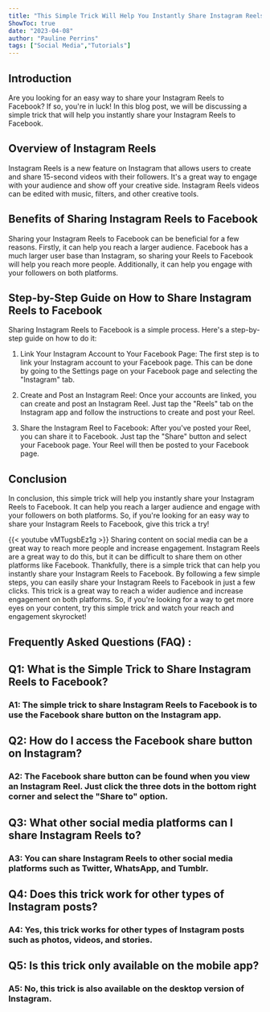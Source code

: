 ```yaml
---
title: "This Simple Trick Will Help You Instantly Share Instagram Reels to Facebook!"
ShowToc: true 
date: "2023-04-08"
author: "Pauline Perrins" 
tags: ["Social Media","Tutorials"]
---
```

## Introduction

Are you looking for an easy way to share your Instagram Reels to Facebook? If so, you're in luck! In this blog post, we will be discussing a simple trick that will help you instantly share your Instagram Reels to Facebook. 

## Overview of Instagram Reels

Instagram Reels is a new feature on Instagram that allows users to create and share 15-second videos with their followers. It's a great way to engage with your audience and show off your creative side. Instagram Reels videos can be edited with music, filters, and other creative tools.

## Benefits of Sharing Instagram Reels to Facebook

Sharing your Instagram Reels to Facebook can be beneficial for a few reasons. Firstly, it can help you reach a larger audience. Facebook has a much larger user base than Instagram, so sharing your Reels to Facebook will help you reach more people. Additionally, it can help you engage with your followers on both platforms.

## Step-by-Step Guide on How to Share Instagram Reels to Facebook

Sharing Instagram Reels to Facebook is a simple process. Here's a step-by-step guide on how to do it:

1. Link Your Instagram Account to Your Facebook Page: The first step is to link your Instagram account to your Facebook page. This can be done by going to the Settings page on your Facebook page and selecting the "Instagram" tab.

2. Create and Post an Instagram Reel: Once your accounts are linked, you can create and post an Instagram Reel. Just tap the "Reels" tab on the Instagram app and follow the instructions to create and post your Reel.

3. Share the Instagram Reel to Facebook: After you've posted your Reel, you can share it to Facebook. Just tap the "Share" button and select your Facebook page. Your Reel will then be posted to your Facebook page.

## Conclusion

In conclusion, this simple trick will help you instantly share your Instagram Reels to Facebook. It can help you reach a larger audience and engage with your followers on both platforms. So, if you're looking for an easy way to share your Instagram Reels to Facebook, give this trick a try!

{{< youtube vMTugsbEz1g >}} 
Sharing content on social media can be a great way to reach more people and increase engagement. Instagram Reels are a great way to do this, but it can be difficult to share them on other platforms like Facebook. Thankfully, there is a simple trick that can help you instantly share your Instagram Reels to Facebook. By following a few simple steps, you can easily share your Instagram Reels to Facebook in just a few clicks. This trick is a great way to reach a wider audience and increase engagement on both platforms. So, if you're looking for a way to get more eyes on your content, try this simple trick and watch your reach and engagement skyrocket!

## Frequently Asked Questions (FAQ) :
<h2>Q1: What is the Simple Trick to Share Instagram Reels to Facebook?</h2>

<h3>A1: The simple trick to share Instagram Reels to Facebook is to use the Facebook share button on the Instagram app.</h3>

<h2>Q2: How do I access the Facebook share button on Instagram?</h2>

<h3>A2: The Facebook share button can be found when you view an Instagram Reel. Just click the three dots in the bottom right corner and select the "Share to" option.</h3>

<h2>Q3: What other social media platforms can I share Instagram Reels to?</h2>

<h3>A3: You can share Instagram Reels to other social media platforms such as Twitter, WhatsApp, and Tumblr.</h3>

<h2>Q4: Does this trick work for other types of Instagram posts?</h2>

<h3>A4: Yes, this trick works for other types of Instagram posts such as photos, videos, and stories.</h3>

<h2>Q5: Is this trick only available on the mobile app?</h2>

<h3>A5: No, this trick is also available on the desktop version of Instagram.</h3>


